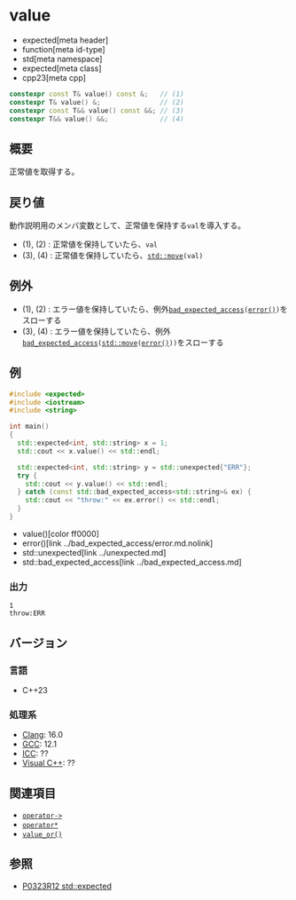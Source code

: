# value
* expected[meta header]
* function[meta id-type]
* std[meta namespace]
* expected[meta class]
* cpp23[meta cpp]

```cpp
constexpr const T& value() const &;   // (1)
constexpr T& value() &;               // (2)
constexpr const T&& value() const &&; // (3)
constexpr T&& value() &&;             // (4)
```

## 概要
正常値を取得する。


## 戻り値
動作説明用のメンバ変数として、正常値を保持する`val`を導入する。

- (1), (2) : 正常値を保持していたら、`val`
- (3), (4) : 正常値を保持していたら、[`std::move`](/reference/utility/move.md)`(val)`


## 例外
- (1), (2) : エラー値を保持していたら、例外[`bad_expected_access`](../bad_expected_access.md)`(`[`error()`](error.md)`)`をスローする
- (3), (4) : エラー値を保持していたら、例外[`bad_expected_access`](../bad_expected_access.md)`(`[`std::move`](/reference/utility/move.md)`(`[`error()`](error.md)`))`をスローする


## 例
```cpp example
#include <expected>
#include <iostream>
#include <string>

int main()
{
  std::expected<int, std::string> x = 1;
  std::cout << x.value() << std::endl;

  std::expected<int, std::string> y = std::unexpected{"ERR"};
  try {
    std::cout << y.value() << std::endl;
  } catch (const std::bad_expected_access<std::string>& ex) {
    std::cout << "throw:" << ex.error() << std::endl;
  }
}
```
* value()[color ff0000]
* error()[link ../bad_expected_access/error.md.nolink]
* std::unexpected[link ../unexpected.md]
* std::bad_expected_access[link ../bad_expected_access.md]

### 出力
```
1
throw:ERR
```


## バージョン
### 言語
- C++23

### 処理系
- [Clang](/implementation.md#clang): 16.0
- [GCC](/implementation.md#gcc): 12.1
- [ICC](/implementation.md#icc): ??
- [Visual C++](/implementation.md#visual_cpp): ??


## 関連項目
- [`operator->`](op_arrow.md)
- [`operator*`](op_deref.md)
- [`value_or()`](value_or.md)


## 参照
- [P0323R12 std::expected](https://www.open-std.org/jtc1/sc22/wg21/docs/papers/2022/p0323r12.html)
